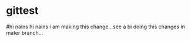 # gittest
#hi nains
hi nains
i am making this change...see a bi
doing this changes in mater branch...
